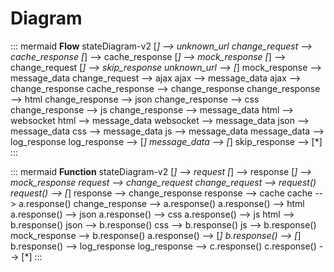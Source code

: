 # Diagram

::: mermaid **Flow**
stateDiagram-v2
[*] --> unknown_url
change_request --> cache_response
[*] --> cache_response
[*] --> mock_response
[*] --> change_request
[*] --> skip_response
unknown_url --> [*]
mock_response --> message_data
change_request --> ajax
ajax --> message_data
ajax --> change_response
cache_response --> change_response
change_response --> html
change_response --> json
change_response --> css
change_response --> js
change_response --> message_data
html --> websocket
html --> message_data
websocket --> message_data
json --> message_data
css --> message_data
js --> message_data
message_data --> log_response
log_response --> [*]
message_data --> [*]
skip_response --> [*]
:::

::: mermaid **Function**
stateDiagram-v2
[*] --> request
[*] --> response
[*] --> mock_response
request --> change_request
change_request --> request()
request() --> [*]
response --> change_response
response --> cache
cache --> a.response()
change_response --> a.response()
a.response() --> html
a.response() --> json
a.response() --> css
a.response() --> js
html --> b.response()
json --> b.response()
css --> b.response()
js --> b.response()
mock_response --> b.response()
a.response() --> [*]
b.response() --> [*]
b.response() --> log_response
log_response --> c.response()
c.response() --> [*]
:::